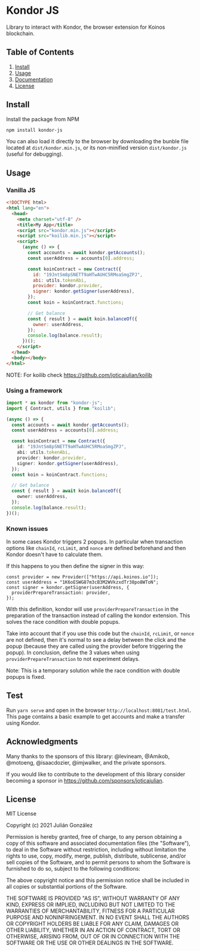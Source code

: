 # Kondor JS

Library to interact with Kondor, the browser extension for Koinos blockchain.

## Table of Contents

1. [Install](#install)
2. [Usage](#usage)
3. [Documentation](#documentation)
4. [License](#license)

## Install

Install the package from NPM

```sh
npm install kondor-js
```

You can also load it directly to the browser by downloading the bunble file located at `dist/kondor.min.js`, or its non-minified version `dist/kondor.js` (useful for debugging).

## Usage

### Vanilla JS

```html
<!DOCTYPE html>
<html lang="en">
  <head>
    <meta charset="utf-8" />
    <title>My App</title>
    <script src="kondor.min.js"></script>
    <script src="koilib.min.js"></script>
    <script>
      (async () => {
        const accounts = await kondor.getAccounts();
        const userAddress = accounts[0].address;

        const koinContract = new Contract({
          id: "19JntSm8pSNETT9aHTwAUHC5RMoaSmgZPJ",
          abi: utils.tokenAbi,
          provider: kondor.provider,
          signer: kondor.getSigner(userAddress),
        });
        const koin = koinContract.functions;

        // Get balance
        const { result } = await koin.balanceOf({
          owner: userAddress,
        });
        console.log(balance.result);
      })();
    </script>
  </head>
  <body></body>
</html>
```

NOTE: For koilib check https://github.com/joticajulian/koilib

### Using a framework

```ts
import * as kondor from "kondor-js";
import { Contract, utils } from "koilib";

(async () => {
  const accounts = await kondor.getAccounts();
  const userAddress = accounts[0].address;

  const koinContract = new Contract({
    id: "19JntSm8pSNETT9aHTwAUHC5RMoaSmgZPJ",
    abi: utils.tokenAbi,
    provider: kondor.provider,
    signer: kondor.getSigner(userAddress),
  });
  const koin = koinContract.functions;

  // Get balance
  const { result } = await koin.balanceOf({
    owner: userAddress,
  });
  console.log(balance.result);
})();
```

### Known issues

In some cases Kondor triggers 2 popups. In particular when transaction options like `chainId`, `rcLimit`, and `nonce` are defined beforehand and then Kondor doesn't have to calculate them.

If this happens to you then define the signer in this way:

```
const provider = new Provider(["https://api.koinos.io"]);
const userAddress = "1K6oESWG87m3cB3M2WVkzxdTr38po8WToN";
const signer = kondor.getSigner(userAddress, {
  providerPrepareTransaction: provider,
});
```

With this definition, kondor will use `providerPrepareTransaction` in the preparation of the transaction instead of calling the kondor extension. This solves the race condition with double popups.

Take into account that if you use this code but the `chainId`, `rcLimit`, or `nonce` are not defined, then it's normal to see a delay between the click and the popup (because they are called using the provider before triggering the popup). In conclusion, define the 3 values when using `providerPrepareTransaction` to not experiment delays.

Note: This is a temporary solution while the race condition with double popups is fixed.

## Test

Run `yarn serve` and open in the browser `http://localhost:8081/test.html`. This page contains a basic example to get accounts and make a transfer using Kondor.

## Acknowledgments

Many thanks to the sponsors of this library: @levineam, @Amikob, @motoeng, @isaacdozier, @imjwalker, and the private sponsors.

If you would like to contribute to the development of this library consider becoming a sponsor in https://github.com/sponsors/joticajulian.

## License

MIT License

Copyright (c) 2021 Julián González

Permission is hereby granted, free of charge, to any person obtaining a copy
of this software and associated documentation files (the "Software"), to deal
in the Software without restriction, including without limitation the rights
to use, copy, modify, merge, publish, distribute, sublicense, and/or sell
copies of the Software, and to permit persons to whom the Software is
furnished to do so, subject to the following conditions:

The above copyright notice and this permission notice shall be included in all
copies or substantial portions of the Software.

THE SOFTWARE IS PROVIDED "AS IS", WITHOUT WARRANTY OF ANY KIND, EXPRESS OR
IMPLIED, INCLUDING BUT NOT LIMITED TO THE WARRANTIES OF MERCHANTABILITY,
FITNESS FOR A PARTICULAR PURPOSE AND NONINFRINGEMENT. IN NO EVENT SHALL THE
AUTHORS OR COPYRIGHT HOLDERS BE LIABLE FOR ANY CLAIM, DAMAGES OR OTHER
LIABILITY, WHETHER IN AN ACTION OF CONTRACT, TORT OR OTHERWISE, ARISING FROM,
OUT OF OR IN CONNECTION WITH THE SOFTWARE OR THE USE OR OTHER DEALINGS IN THE
SOFTWARE.
